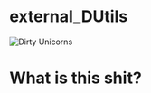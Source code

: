 # external_DUtils

![Dirty Unicorns](http://www.androidscout.com/wp-content/uploads/2015/06/DU-logo1.png "Dirty Unicorns")

# What is this shit?
